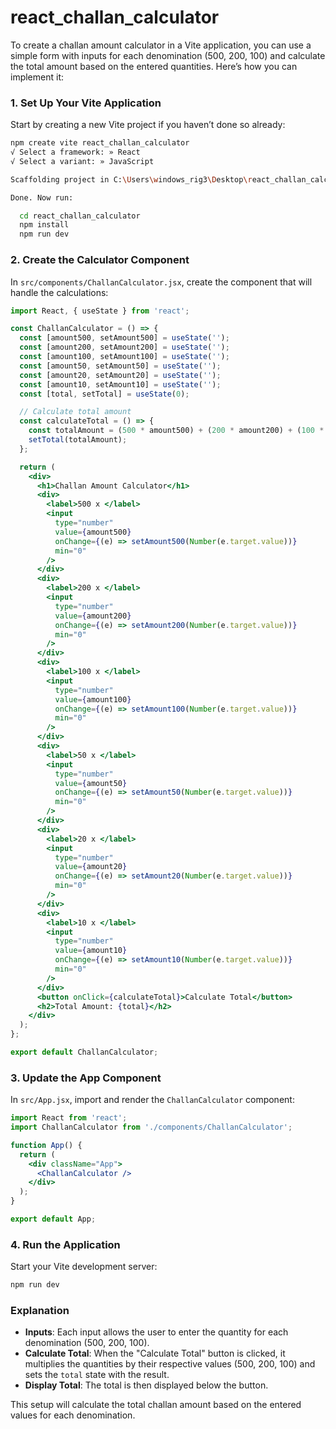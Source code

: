# react_challan_calculator
 
To create a challan amount calculator in a Vite application, you can use a simple form with inputs for each denomination (500, 200, 100) and calculate the total amount based on the entered quantities. Here’s how you can implement it:

### 1. Set Up Your Vite Application
Start by creating a new Vite project if you haven’t done so already:

```bash
npm create vite react_challan_calculator
√ Select a framework: » React
√ Select a variant: » JavaScript

Scaffolding project in C:\Users\windows_rig3\Desktop\react_challan_calculator...

Done. Now run:

  cd react_challan_calculator
  npm install
  npm run dev
```

### 2. Create the Calculator Component

In `src/components/ChallanCalculator.jsx`, create the component that will handle the calculations:

```jsx
import React, { useState } from 'react';

const ChallanCalculator = () => {
  const [amount500, setAmount500] = useState('');
  const [amount200, setAmount200] = useState('');
  const [amount100, setAmount100] = useState('');
  const [amount50, setAmount50] = useState('');
  const [amount20, setAmount20] = useState('');
  const [amount10, setAmount10] = useState('');
  const [total, setTotal] = useState(0);

  // Calculate total amount
  const calculateTotal = () => {
    const totalAmount = (500 * amount500) + (200 * amount200) + (100 * amount100) + (50 * amount50) + (20 * amount20) + (10 * amount10);
    setTotal(totalAmount);
  };

  return (
    <div>
      <h1>Challan Amount Calculator</h1>
      <div>
        <label>500 x </label>
        <input
          type="number"
          value={amount500}
          onChange={(e) => setAmount500(Number(e.target.value))}
          min="0"
        />
      </div>
      <div>
        <label>200 x </label>
        <input
          type="number"
          value={amount200}
          onChange={(e) => setAmount200(Number(e.target.value))}
          min="0"
        />
      </div>
      <div>
        <label>100 x </label>
        <input
          type="number"
          value={amount100}
          onChange={(e) => setAmount100(Number(e.target.value))}
          min="0"
        />
      </div>
      <div>
        <label>50 x </label>
        <input
          type="number"
          value={amount50}
          onChange={(e) => setAmount50(Number(e.target.value))}
          min="0"
        />
      </div>
      <div>
        <label>20 x </label>
        <input
          type="number"
          value={amount20}
          onChange={(e) => setAmount20(Number(e.target.value))}
          min="0"
        />
      </div>
      <div>
        <label>10 x </label>
        <input
          type="number"
          value={amount10}
          onChange={(e) => setAmount10(Number(e.target.value))}
          min="0"
        />
      </div>
      <button onClick={calculateTotal}>Calculate Total</button>
      <h2>Total Amount: {total}</h2>
    </div>
  );
};

export default ChallanCalculator;
```

### 3. Update the App Component

In `src/App.jsx`, import and render the `ChallanCalculator` component:

```jsx
import React from 'react';
import ChallanCalculator from './components/ChallanCalculator';

function App() {
  return (
    <div className="App">
      <ChallanCalculator />
    </div>
  );
}

export default App;
```

### 4. Run the Application

Start your Vite development server:

```bash
npm run dev
```

### Explanation

- **Inputs**: Each input allows the user to enter the quantity for each denomination (500, 200, 100).
- **Calculate Total**: When the "Calculate Total" button is clicked, it multiplies the quantities by their respective values (500, 200, 100) and sets the `total` state with the result.
- **Display Total**: The total is then displayed below the button.

This setup will calculate the total challan amount based on the entered values for each denomination.